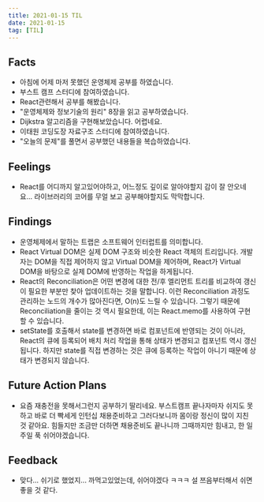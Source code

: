 ```yaml
---
title: 2021-01-15 TIL
date: 2021-01-15
tag: [TIL]
---
```


## Facts

- 아침에 어제 마저 못했던 운영체제 공부를 하였습니다.
- 부스트 캠프 스터디에 참여하였습니다.
- React관련해서 공부를 해봤습니다.
- "운영체제와 정보기술의 원리" 8장을 읽고 공부하였습니다.
- Dijkstra 알고리즘을 구현해보았습니다. 어렵네요.
- 이태원 코딩도장 자료구조 스터디에 참여하였습니다.
- "오늘의 문제"를 풀면서 공부했던 내용들을 복습하였습니다.

## Feelings

- React를 어디까지 알고있어야하고, 어느정도 깊이로 알아야할지 감이 잘 안오네요... 라이브러리의 코어를 무얼 보고 공부해야할지도 막막합니다.

## Findings

- 운영체제에서 말하는 트랩은 소프트웨어 인터럽트를 의미합니다.
- React Virtual DOM은 실제 DOM 구조와 비슷한 React 객체의 트리입니다. 개발자는 DOM을 직접 제어하지 않고 Virtual DOM을 제어하며, React가 Virtual DOM을 바탕으로 실제 DOM에 반영하는 작업을 하게됩니다.
- React의 Reconciliation은 어떤 변경에 대한 전/후 엘리먼트 트리를 비교하여 갱신이 필요한 부분만 찾아 업데이트하는 것을 말합니다. 이런 Reconciliation 과정도 관리하는 노드의 개수가 많아진다면, O(n)도 느릴 수 있습니다. 그렇기 때문에 Reconciliation을 줄이는 것 역시 필요한데, 이는 React.memo를 사용하여 구현할 수 있습니다.
- setState를 호출해서 state를 변경하면 바로 컴포넌트에 반영되는 것이 아니라, React의 큐에 등록되어 배치 처리 작업을 통해 상태가 변경되고 컴포넌트 역시 갱신됩니다. 하지만 state를 직접 변경하는 것은 큐에 등록하는 작업이 아니기 때문에 상태가 변경되지 않습니다.

## Future Action Plans

- 요즘 재충전을 못해서그런지 공부하기 딸리네요. 부스트캠프 끝나자마자 쉬지도 못하고 바로 더 빡세게 인턴십 채용준비하고 그러다보니까 몸이랑 정신이 많이 지친 것 같아요. 힘들지만 조금만 더하면 채용준비도 끝나니까 그때까지만 힘내고, 한 일주일 푹 쉬어야겠습니다.

## Feedback

- 맞다... 쉬기로 했었지... 까먹고있었는데, 쉬어야겠다 ㅋㅋㅋ 설 쯔음부터해서 쉬면 좋을 것 같다.
